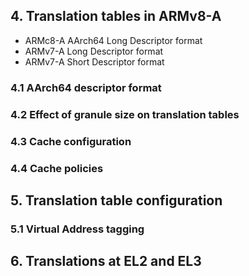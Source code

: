 ## 4. Translation tables in ARMv8-A

* ARMc8-A AArch64 Long Descriptor format
* ARMv7-A Long Descriptor format
* ARMv7-A Short Descriptor format 



### 4.1 AArch64 descriptor format





### 4.2 Effect of granule size on translation tables





### 4.3 Cache configuration



### 4.4 Cache policies







## 5. Translation table configuration





### 5.1 Virtual Address tagging





## 6. Translations at EL2 and EL3






